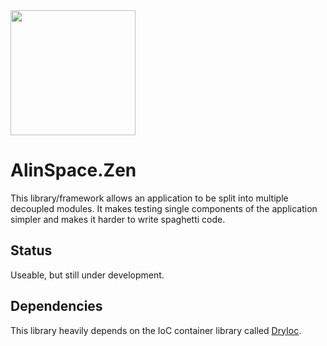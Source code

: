 <img src="https://github.com/onixion/AlinSpace.Zen/blob/main/Assets/Icon.png" width="200" height="200">

# AlinSpace.Zen

This library/framework allows an application to be split into multiple decoupled modules.
It makes testing single components of the application simpler and makes it harder to write spaghetti code.

## Status

Useable, but still under development.

## Dependencies
This library heavily depends on the IoC container library called [DryIoc](https://github.com/dadhi/DryIoc).
